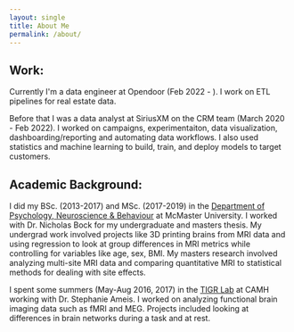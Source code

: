 ```yaml
---
layout: single
title: About Me
permalink: /about/
---
```


## Work:

Currently I'm a data engineer at Opendoor (Feb 2022 - ). I work on ETL pipelines for real estate data.

Before that I was a data analyst at SiriusXM on the CRM team (March 2020 - Feb 2022). I worked on campaigns, experimentaiton, data visualization, dashboarding/reporting and automating data workflows. I also used statistics and machine learning to build, train, and deploy models to target customers.

## Academic Background:

I did my BSc. (2013-2017) and MSc. (2017-2019) in the 
[Department of Psychology, Neuroscience & Behaviour](https://science.mcmaster.ca/pnb/)
at McMaster University. I worked with Dr. Nicholas Bock for my undergraduate and masters thesis.
My undergrad work involved projects like 3D printing brains from MRI data and using regression
to look at group differences in MRI metrics while controlling for variables like age, sex, BMI.
My masters research involved analyzing multi-site MRI data and comparing quantitative MRI 
to statistical methods for dealing with site effects.

I spent some summers (May-Aug 2016, 2017) in the [TIGR Lab](http://imaging-genetics.camh.ca/) 
at CAMH working with Dr. Stephanie Ameis. I worked on analyzing functional brain imaging 
data such as fMRI and MEG. Projects included looking at differences in brain networks
during a task and at rest.